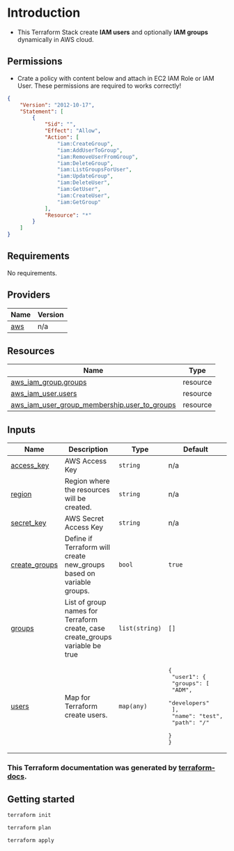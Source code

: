 # Introduction
- This Terraform Stack create **IAM users** and optionally **IAM groups** dynamically in AWS cloud. 
## Permissions
- Crate a policy with content below and attach in EC2 IAM Role or IAM User. These permissions are required to works correctly!

```json
{
    "Version": "2012-10-17",
    "Statement": [
        {
            "Sid": "",
            "Effect": "Allow",
            "Action": [
                "iam:CreateGroup",
                "iam:AddUserToGroup",
                "iam:RemoveUserFromGroup",
                "iam:DeleteGroup",
                "iam:ListGroupsForUser",
                "iam:UpdateGroup",
                "iam:DeleteUser",
                "iam:GetUser",
                "iam:CreateUser",
                "iam:GetGroup"
            ],
            "Resource": "*"
        }
    ]
}
```

<!-- BEGIN_TF_DOCS -->
## Requirements

No requirements.

## Providers

| Name | Version |
|------|---------|
| <a name="provider_aws"></a> [aws](#provider\_aws) | n/a |

## Resources

| Name | Type |
|------|------|
| [aws_iam_group.groups](https://registry.terraform.io/providers/hashicorp/aws/latest/docs/resources/iam_group) | resource |
| [aws_iam_user.users](https://registry.terraform.io/providers/hashicorp/aws/latest/docs/resources/iam_user) | resource |
| [aws_iam_user_group_membership.user_to_groups](https://registry.terraform.io/providers/hashicorp/aws/latest/docs/resources/iam_user_group_membership) | resource |

## Inputs

| Name | Description | Type | Default | Required |
|------|-------------|------|---------|:--------:|
| <a name="input_access_key"></a> [access\_key](#input\_access\_key) | AWS Access Key | `string` | n/a | yes |
| <a name="input_region"></a> [region](#input\_region) | Region where the resources will be created. | `string` | n/a | yes |
| <a name="input_secret_key"></a> [secret\_key](#input\_secret\_key) | AWS Secret Access Key | `string` | n/a | yes |
| <a name="input_create_groups"></a> [create\_groups](#input\_create\_groups) | Define if Terraform will create new\_groups based on variable groups. | `bool` | `true` | no |
| <a name="input_groups"></a> [groups](#input\_groups) | List of group names for Terraform create, case create\_groups variable be true | `list(string)` | `[]` | no |
| <a name="input_users"></a> [users](#input\_users) | Map for Terraform create users. | `map(any)` | <pre>{<br>  "user1": {<br>    "groups": [<br>      "ADM",<br>      "developers"<br>    ],<br>    "name": "test",<br>    "path": "/"<br>  }<br>}</pre> | no |
<!-- END_TF_DOCS -->

### This Terraform documentation was generated by [terraform-docs](https://github.com/terraform-docs/terraform-docs).

## Getting started
```sh
terraform init

terraform plan

terraform apply
```
